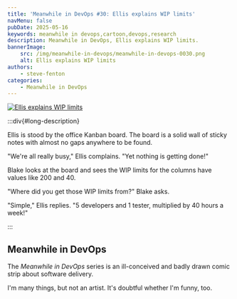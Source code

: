 ```yaml
---
title: 'Meanwhile in DevOps #30: Ellis explains WIP limits'
navMenu: false
pubDate: 2025-05-16
keywords: meanwhile in devops,cartoon,devops,research
description: Meanwhile in DevOps, Ellis explains WIP limits.
bannerImage:
    src: /img/meanwhile-in-devops/meanwhile-in-devops-0030.png
    alt: Ellis explains WIP limits
authors:
    - steve-fenton
categories:
    - Meanwhile in DevOps
---
```


<a href="#long-description">
<img src="/img/meanwhile-in-devops/meanwhile-in-devops-0030.png" alt="Ellis explains WIP limits" />
</a>

:::div{#long-description}

Ellis is stood by the office Kanban board. The board is a solid wall of sticky notes with almost no gaps anywhere to be found.

"We're all really busy," Ellis complains. "Yet nothing is getting done!"

Blake looks at the board and sees the WIP limits for the columns have values like 200 and 40.

"Where did you get those WIP limits from?" Blake asks.

"Simple," Ellis replies. "5 developers and 1 tester, multiplied by 40 hours a week!"

:::

## Meanwhile in DevOps

The *Meanwhile in DevOps* series is an ill-conceived and badly drawn comic strip about software delivery.

I'm many things, but not an artist. It's doubtful whether I'm funny, too.
